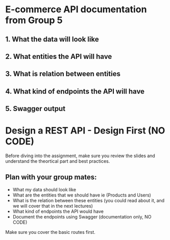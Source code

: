 # E-commerce API documentation from Group 5

## 1. What the data will look like

## 2. What entities the API will have

## 3. What is relation between entities

## 4. What kind of endpoints the API will have

## 5. Swagger output

# Design a REST API - Design First (NO CODE)

Before diving into the assignment, make sure you review the slides and understand the theortical part and best practices.

## Plan with your group mates:

- What my data should look like
- What are the entities that we should have ie (Products and Users)
- What is the relation between these entities (you could read about it, and we will cover that in the next lectures)
- What kind of endpoints the API would have
- Document the endpoints using Swagger (documentation only, NO CODE)

Make sure you cover the basic routes first.
